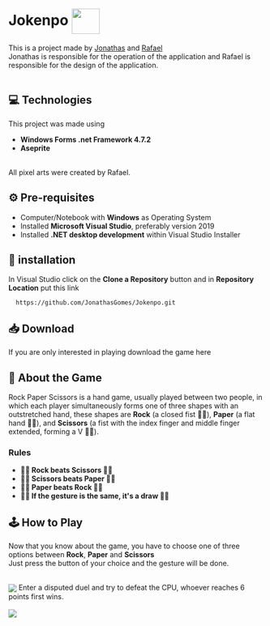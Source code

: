 # Jokenpo <img align="center" src="https://media.discordapp.net/attachments/956982508292046949/961024183867949066/button_scissors_1.png" width="55" height="50" /></h1>

This is a project made by [Jonathas](https://github.com/JonathasGomes) and [Rafael](https://github.com/RafaelFigueiredo1)<br>
Jonathas is responsible for the operation of the application and Rafael is responsible for the design of the application.<br><br>

## 💻 Technologies
This project was made using 
* **Windows Forms .net Framework 4.7.2**
* **Aseprite** 

<br>All pixel arts were created by Rafael. 
## ⚙️ Pre-requisites
* Computer/Notebook with **Windows** as Operating System<br>
* Installed **Microsoft Visual Studio**, preferably version 2019<br>
* Installed  **.NET desktop development** within Visual Studio Installer

## 📂 installation
In Visual Studio click on the **Clone a Repository** button and in **Repository Location** put this link
```github
  https://github.com/JonathasGomes/Jokenpo.git
```  
## 📥 Download
If you are only interested in playing download the game here
## 📜 About the Game
Rock Paper Scissors is a hand game, usually played between two people, in which each player simultaneously forms one of three shapes with an outstretched hand,
these shapes are **Rock** (a closed fist 👊🏾), **Paper** (a flat hand 🖐🏾), and **Scissors** (a fist with the index finger and middle finger extended, forming a V ✌🏾). 

### Rules<br>
* **👊🏾 Rock beats Scissors ✌🏾** <br>
* **✌🏾 Scissors beats Paper 🖐🏾**<br>
* **🖐🏾 Paper beats Rock 👊🏾**<br>
* **✌🏾 If the gesture is the same, it's a draw ✌🏾**<br>

## 🕹 How to Play
Now that you know about the game, you have to choose one of three options between **Rock**, **Paper** and **Scissors**<br>
Just press the button of your choice and the gesture will be done.


<br>
<img align="center" src="https://media.discordapp.net/attachments/396443279119482912/961345037894037534/Animacao.gif?width=454&height=468"/>
Enter a disputed duel and try to defeat the CPU, whoever reaches 6 points first wins.<br><br>
<img align="center" src="https://media.discordapp.net/attachments/956982508292046949/961701716607270972/unknown.png?width=441&height=468"/>
